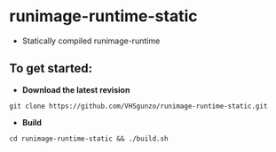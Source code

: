 # runimage-runtime-static
* Statically compiled runimage-runtime
## To get started:
* **Download the latest revision**
```
git clone https://github.com/VHSgunzo/runimage-runtime-static.git
```
* **Build**
```
cd runimage-runtime-static && ./build.sh
```
